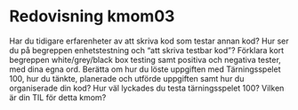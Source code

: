 ---
---
Redovisning kmom03
=========================

Har du tidigare erfarenheter av att skriva kod som testar annan kod?
Hur ser du på begreppen enhetstestning och “att skriva testbar kod”?
Förklara kort begreppen white/grey/black box testing samt positiva och negativa tester, med dina egna ord.
Berätta om hur du löste uppgiften med Tärningsspelet 100, hur du tänkte, planerade och utförde uppgiften samt hur du organiserade din kod?
Hur väl lyckades du testa tärningsspelet 100?
Vilken är din TIL för detta kmom?
